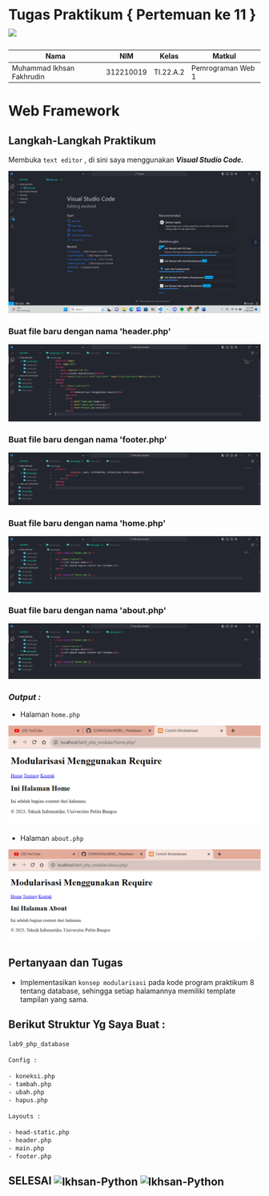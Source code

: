 # Tugas Praktikum { Pertemuan ke 11 } <img src=https://seeklogo.com/images/E/elephpant-mascot-php-logo-4C78D1AC4E-seeklogo.com.png width="120px"  >


|**Nama**|**NIM**|**Kelas**|**Matkul**|
|----|---|-----|------|
|Muhammad Ikhsan Fakhrudin|312210019|TI.22.A.2|Pemrograman Web 1|

# Web Framework

## Langkah-Langkah Praktikum

Membuka ``text editor`` , di sini saya menggunakan ***Visual Studio Code.***

![](screenshot/Home%20Screen%20VSC.png)

### Buat file baru dengan nama 'header.php'

![](screenshot/ss1.png)

### Buat file baru dengan nama 'footer.php'

![](screenshot/ss2.png)

### Buat file baru dengan nama 'home.php'

![](screenshot/ss3.png)

### Buat file baru dengan nama 'about.php'

![](screenshot/ss4.png)

### ***Output :***

- Halaman ``home.php`` 

![](screenshot/ss5.png)

- Halaman ``about.php``

![](screenshot/ss6.png)

## Pertanyaan dan Tugas

- Implementasikan ``konsep modularisasi`` pada kode program praktikum 8 tentang database, sehingga setiap halamannya memiliki template tampilan yang sama.

## Berikut Struktur Yg Saya Buat :

```
lab9_php_database

Config :

- koneksi.php
- tambah.php
- ubah.php
- hapus.php

Layouts :

- head-static.php
- header.php
- main.php
- footer.php
```












## SELESAI <img align="center" alt="Ikhsan-Python" height="40" width="45" src="https://em-content.zobj.net/source/microsoft-teams/337/student_1f9d1-200d-1f393.png"> <img align="center" alt="Ikhsan-Python" height="40" width="45" src="https://em-content.zobj.net/thumbs/160/twitter/348/flag-indonesia_1f1ee-1f1e9.png">